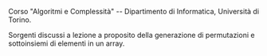 Corso "Algoritmi e Complessità" -- Dipartimento di Informatica, Università di Torino.

Sorgenti discussi a lezione a proposito della generazione di permutazioni e sottoinsiemi di elementi in un array.

